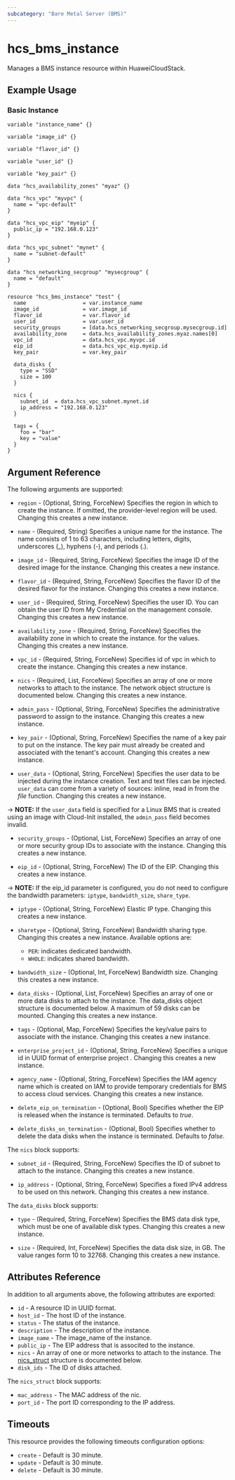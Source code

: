 ```yaml
---
subcategory: "Bare Metal Server (BMS)"
---
```


# hcs_bms_instance

Manages a BMS instance resource within HuaweiCloudStack.

## Example Usage

### Basic Instance

```hcl
variable "instance_name" {}

variable "image_id" {}

variable "flavor_id" {}

variable "user_id" {}

variable "key_pair" {}

data "hcs_availability_zones" "myaz" {}

data "hcs_vpc" "myvpc" {
  name = "vpc-default"
}

data "hcs_vpc_eip" "myeip" {
  public_ip = "192.168.0.123"
}

data "hcs_vpc_subnet" "mynet" {
  name = "subnet-default"
}

data "hcs_networking_secgroup" "mysecgroup" {
  name = "default"
}

resource "hcs_bms_instance" "test" {
  name                  = var.instance_name
  image_id              = var.image_id
  flavor_id             = var.flavor_id
  user_id               = var.user_id
  security_groups       = [data.hcs_networking_secgroup.mysecgroup.id]
  availability_zone     = data.hcs_availability_zones.myaz.names[0]
  vpc_id                = data.hcs_vpc.myvpc.id
  eip_id                = data.hcs_vpc_eip.myeip.id
  key_pair              = var.key_pair

  data_disks {
    type = "SSD"
    size = 100
  }

  nics {
    subnet_id  = data.hcs_vpc_subnet.mynet.id
    ip_address = "192.168.0.123"
  }

  tags = {
    foo = "bar"
    key = "value"
  }
}
```

## Argument Reference

The following arguments are supported:

* `region` - (Optional, String, ForceNew) Specifies the region in which to create the instance. If omitted, the
  provider-level region will be used. Changing this creates a new instance.

* `name` - (Required, String) Specifies a unique name for the instance. The name consists of 1 to 63 characters,
  including letters, digits, underscores (_), hyphens (-), and periods (.).

* `image_id` - (Required, String, ForceNew) Specifies the image ID of the desired image for the instance. Changing this
  creates a new instance.

* `flavor_id` - (Required, String, ForceNew) Specifies the flavor ID of the desired flavor for the instance. Changing
  this creates a new instance.

* `user_id` - (Required, String, ForceNew) Specifies the user ID. You can obtain the user ID from My Credential on the
  management console. Changing this creates a new instance.

* `availability_zone` - (Required, String, ForceNew) Specifies the availability zone in which to create the instance.
  for the values. Changing this creates a new instance.

* `vpc_id` - (Required, String, ForceNew) Specifies id of vpc in which to create the instance. Changing this creates a
  new instance.

* `nics` - (Required, List, ForceNew) Specifies an array of one or more networks to attach to the instance. The network
  object structure is documented below. Changing this creates a new instance.

* `admin_pass` - (Optional, String, ForceNew) Specifies the administrative password to assign to the instance. Changing
  this creates a new instance.

* `key_pair` - (Optional, String, ForceNew) Specifies the name of a key pair to put on the instance. The key pair must
  already be created and associated with the tenant's account. Changing this creates a new instance.

* `user_data` - (Optional, String, ForceNew) Specifies the user data to be injected during the instance creation. Text
  and text files can be injected. `user_data` can come from a variety of sources: inline, read in from the
  *file* function. Changing this creates a new instance.

-> **NOTE:** If the `user_data` field is specified for a Linux BMS that is created using an image with Cloud-Init
installed, the `admin_pass` field becomes invalid.

* `security_groups` - (Optional, List, ForceNew) Specifies an array of one or more security group IDs to associate with
  the instance. Changing this creates a new instance.

* `eip_id` - (Optional, String, ForceNew) The ID of the EIP. Changing this creates a new instance.

-> **NOTE:** If the eip_id parameter is configured, you do not need to configure the bandwidth parameters:
`iptype`, `bandwidth_size`, `share_type`.

* `iptype` - (Optional, String, ForceNew) Elastic IP type. Changing this creates a new instance.

* `sharetype` - (Optional, String, ForceNew) Bandwidth sharing type. Changing this creates a new instance. Available
  options are:
    + `PER`: indicates dedicated bandwidth.
    + `WHOLE`: indicates shared bandwidth.

* `bandwidth_size` - (Optional, Int, ForceNew) Bandwidth size. Changing this creates a new instance.

* `data_disks` - (Optional, List, ForceNew) Specifies an array of one or more data disks to attach to the instance. The
  data_disks object structure is documented below. A maximum of 59 disks can be mounted. Changing this creates a new
  instance.

* `tags` - (Optional, Map, ForceNew) Specifies the key/value pairs to associate with the instance. Changing this creates
  a new instance.

* `enterprise_project_id` - (Optional, String, ForceNew) Specifies a unique id in UUID format of enterprise project .
  Changing this creates a new instance.

* `agency_name` - (Optional, String, ForceNew) Specifies the IAM agency name which is created on IAM to provide
  temporary credentials for BMS to access cloud services. Changing this creates a new instance.

* `delete_eip_on_termination` - (Optional, Bool) Specifies whether the EIP is released when the instance is terminated.
  Defaults to *true*.

* `delete_disks_on_termination` - (Optional, Bool) Specifies whether to delete the data disks when the instance is
  terminated.
  Defaults to *false*.

The `nics` block supports:

* `subnet_id` - (Required, String, ForceNew) Specifies the ID of subnet to attach to the instance. Changing this creates
  a new instance.

* `ip_address` - (Optional, String, ForceNew) Specifies a fixed IPv4 address to be used on this network. Changing this
  creates a new instance.

The `data_disks` block supports:

* `type` - (Required, String, ForceNew) Specifies the BMS data disk type, which must be one of available disk types.
  Changing this creates a new instance.

* `size` - (Required, Int, ForceNew) Specifies the data disk size, in GB. The value ranges form 10 to 32768. Changing
  this creates a new instance.

## Attributes Reference

In addition to all arguments above, the following attributes are exported:

* `id` - A resource ID in UUID format.
* `host_id` - The host ID of the instance.
* `status` - The status of the instance.
* `description` - The description of the instance.
* `image_name` - The image_name of the instance.
* `public_ip` - The EIP address that is associted to the instance.
* `nics` - An array of one or more networks to attach to the instance.
  The [nics_struct](#BMS_Response_nics_struct) structure is documented below.
* `disk_ids` - The ID of disks attached.

<a name="BMS_Response_nics_struct"></a>
The `nics_struct` block supports:

* `mac_address` - The MAC address of the nic.
* `port_id` - The port ID corresponding to the IP address.

## Timeouts

This resource provides the following timeouts configuration options:

* `create` - Default is 30 minute.
* `update` - Default is 30 minute.
* `delete` - Default is 30 minute.
